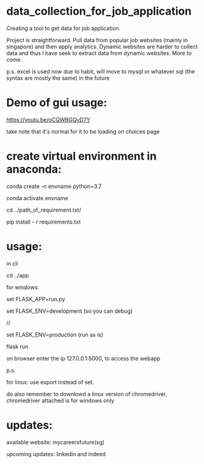 # data_collection_for_job_application
Creating a tool to get data for job application.

Project is straightforward. Pull data from popular job websites (mainly in singapore) and then apply analytics. Dynamic websites are harder to collect data and thus
I have seek to extract data from dynamic websites. More to come.

p.s. excel is used now due to habit, will move to mysql or whatever sql (the syntax are mostly the same) in the future

# Demo of gui usage:

https://youtu.be/oCQWBGQyD7Y

take note that it's normal for it to be loading on choices page

# create virtual environment in anaconda:

conda create -n envname python=3.7

conda activate envname

cd ../path_of_requirement.txt/

pip install - r requirements.txt

# usage:

in cli

cd ../app

for windows:

set FLASK_APP=run.py

set FLASK_ENV=development (so you can debug)

//

set FLASK_ENV=production (run as is)

flask run

on browser enter the ip 127.0.0.1:5000, to access the webapp

p.s.

for linux:
use export instead of set.

do also remember to downlowd a linux version of chromedriver, chromedriver attached is for windows only


# updates:

available website: mycareersfuture(sg)

upcoming updates: linkedin and indeed


